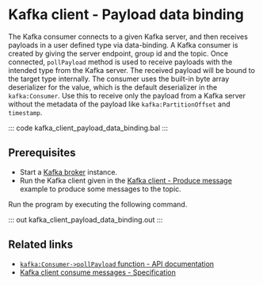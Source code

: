 # Kafka client - Payload data binding

The Kafka consumer connects to a given Kafka server, and then receives payloads in a user defined type via data-binding. A Kafka consumer is created by giving the server endpoint, group id and the topic. Once connected, `pollPayload` method is used to receive payloads with the intended type from the Kafka server. The received payload will be bound to the target type internally. The consumer uses the built-in byte array deserializer for the value, which is the default deserializer in the `kafka:Consumer`. Use this to receive only the payload from a Kafka server without the metadata of the payload like `kafka:PartitionOffset` and `timestamp`.

::: code kafka_client_payload_data_binding.bal :::

## Prerequisites
- Start a [Kafka broker](https://kafka.apache.org/quickstart) instance.
- Run the Kafka client given in the [Kafka client - Produce message](/learn/by-example/kafka-client-produce-message) example to produce some messages to the topic.

Run the program by executing the following command.

::: out kafka_client_payload_data_binding.out :::

## Related links
- [`kafka:Consumer->pollPayload` function - API documentation](https://lib.ballerina.io/ballerinax/kafka/latest/clients/Consumer#pollPayload)
- [Kafka client consume messages - Specification](https://github.com/ballerina-platform/module-ballerinax-kafka/blob/master/docs/spec/spec.md#422-consume-messages)
